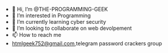 - 👋 Hi, I’m @THE-PROGRAMMING-GEEK
- 👀 I’m interested in Programming
- 🌱 I’m currently learning cyber security
- 💞️ I’m looking to collaborate on web devolpement
- 📫 How to reach me 
- htmlgeek752@gmail.com,telegram password crackers group
